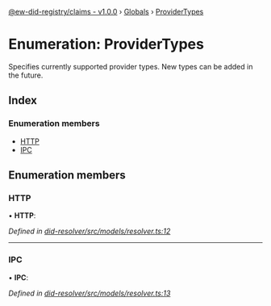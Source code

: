 [@ew-did-registry/claims - v1.0.0](../README.md) › [Globals](../globals.md) › [ProviderTypes](providertypes.md)

# Enumeration: ProviderTypes

Specifies currently supported provider types. New types can be added in the future.

## Index

### Enumeration members

* [HTTP](providertypes.md#http)
* [IPC](providertypes.md#ipc)

## Enumeration members

###  HTTP

• **HTTP**:

*Defined in [did-resolver/src/models/resolver.ts:12](https://github.com/energywebfoundation/ew-did-registry/blob/d64ff0f/packages/did-resolver/src/models/resolver.ts#L12)*

___

###  IPC

• **IPC**:

*Defined in [did-resolver/src/models/resolver.ts:13](https://github.com/energywebfoundation/ew-did-registry/blob/d64ff0f/packages/did-resolver/src/models/resolver.ts#L13)*
